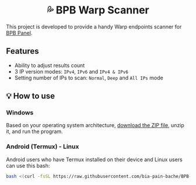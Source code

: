 <h1 align="center">💦 BPB Warp Scanner</h1>

This project is developed to provide a handy Warp endpoints scanner for [BPB Panel](https://github.com/bia-pain-bache/BPB-Worker-Panel).

## Features

- Ability to adjust results count
- 3 IP version modes: `IPv4`, `IPv6` and `IPv4 & IPv6`
- Setting number of IPs to scan: `Normal`, `Deep` and `All IPs` mode

## 💡 How to use

### Windows

Based on your operating system architecture, [download the ZIP file](https://github.com/bia-pain-bache/BPB-Warp-Scanner/releases/latest), unzip it, and run the program.

### Android (Termux) - Linux

Android users who have Termux installed on their device and Linux users can use this bash:

```bash
bash <(curl -fsSL https://raw.githubusercontent.com/bia-pain-bache/BPB-Warp-Scanner/main/install.sh)
```
